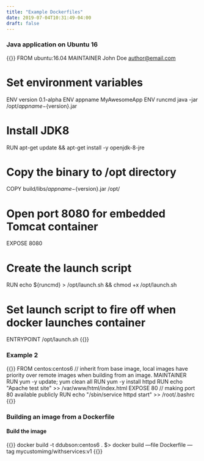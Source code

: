 ```yaml
---
title: "Example Dockerfiles"
date: 2019-07-04T10:31:49-04:00
draft: false
---
```


### Java application on Ubuntu 16

{{<highlight Dockerfile>}}
FROM ubuntu:16.04
MAINTAINER John Doe <author@email.com>

# Set environment variables
ENV version 0.1-alpha
ENV appname MyAwesomeApp
ENV runcmd java -jar /opt/${appname}-${version}.jar

# Install JDK8
RUN apt-get update && apt-get install -y openjdk-8-jre

# Copy the binary to /opt directory
COPY build/libs/${appname}-${version}.jar /opt/

# Open port 8080 for embedded Tomcat container
EXPOSE 8080

# Create the launch script
RUN echo ${runcmd} > /opt/launch.sh && chmod +x /opt/launch.sh

# Set launch script to fire off when docker launches container
ENTRYPOINT /opt/launch.sh
{{</highlight>}}

### Example 2

{{<highlight Dockerfile>}}
FROM centos:centos6                                             // inherit from base image, local images have priority over remote images when building from an image.
MAINTAINER <First Last>
RUN yum -y update; yum clean all
RUN yum -y install httpd
RUN echo "Apache test site" >> /var/www/html/index.html
EXPOSE 80                                                       // making port 80 available publicly
RUN echo "/sbin/service httpd start" >> /root/.bashrc
{{</highlight>}}

### Building an image from a Dockerfile

#### Build the image

{{<highlight bash>}}
docker build -t ddubson:centos6 .
$> docker build —file Dockerfile —tag mycustomimg/withservices:v1
{{</highlight>}}
